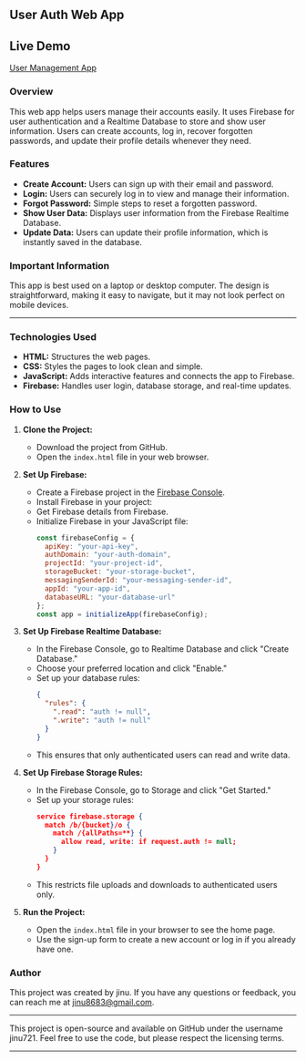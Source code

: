## User Auth Web App

## Live Demo
[User Management App]([https://yourdemo.link](https://jinu721.github.io/FirebaseUserLogin/))

### Overview

This web app helps users manage their accounts easily. It uses Firebase for user authentication and a Realtime Database to store and show user information. Users can create accounts, log in, recover forgotten passwords, and update their profile details whenever they need.

### Features

- **Create Account:** Users can sign up with their email and password.
- **Login:** Users can securely log in to view and manage their information.
- **Forgot Password:** Simple steps to reset a forgotten password.
- **Show User Data:** Displays user information from the Firebase Realtime Database.
- **Update Data:** Users can update their profile information, which is instantly saved in the database.

### Important Information

This app is best used on a laptop or desktop computer. The design is straightforward, making it easy to navigate, but it may not look perfect on mobile devices.

---

### Technologies Used

- **HTML:** Structures the web pages.
- **CSS:** Styles the pages to look clean and simple.
- **JavaScript:** Adds interactive features and connects the app to Firebase.
- **Firebase:** Handles user login, database storage, and real-time updates.

### How to Use

1. **Clone the Project:**
   - Download the project from GitHub.
   - Open the `index.html` file in your web browser.

2. **Set Up Firebase:**
   - Create a Firebase project in the [Firebase Console](https://console.firebase.google.com/).
   - Install Firebase in your project:
   - Get Firebase details from Firebase.
   - Initialize Firebase in your JavaScript file:
     ```javascript
     const firebaseConfig = {
       apiKey: "your-api-key",
       authDomain: "your-auth-domain",
       projectId: "your-project-id",
       storageBucket: "your-storage-bucket",
       messagingSenderId: "your-messaging-sender-id",
       appId: "your-app-id",
       databaseURL: "your-database-url"
     };
     const app = initializeApp(firebaseConfig);
     ```

3. **Set Up Firebase Realtime Database:**
   - In the Firebase Console, go to Realtime Database and click "Create Database."
   - Choose your preferred location and click "Enable."
   - Set up your database rules:
     ```json
     {
       "rules": {
         ".read": "auth != null",
         ".write": "auth != null"
       }
     }
     ```
   - This ensures that only authenticated users can read and write data.

4. **Set Up Firebase Storage Rules:**
   - In the Firebase Console, go to Storage and click "Get Started."
   - Set up your storage rules:
     ```json
     service firebase.storage {
       match /b/{bucket}/o {
         match /{allPaths=**} {
           allow read, write: if request.auth != null;
         }
       }
     }
     ```
   - This restricts file uploads and downloads to authenticated users only.

5. **Run the Project:**
   - Open the `index.html` file in your browser to see the home page.
   - Use the sign-up form to create a new account or log in if you already have one.

### Author

This project was created by jinu. If you have any questions or feedback, you can reach me at jinu8683@gmail.com.

---

This project is open-source and available on GitHub under the username jinu721. Feel free to use the code, but please respect the licensing terms.

---
